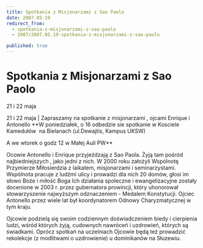 ```yaml
---
title: Spotkania z Misjonarzami z Sao Paolo
date: 2007-05-19
redirect_from: 
  - spotkania-z-misjonarzami-z-sao-paolo
  - 2007/2007.05.19-spotkania-z-misjonarzami-z-sao-paolo

published: true
---
```




# Spotkania z Misjonarzami z Sao Paolo

<time>21 i 22 maja</time>

21 i 22 maja | 
Zapraszamy na spotkanie z misjonarzami , ojcami Enrique i Antonello
**W poniedziałek, o 16 odbedzie sie spotkanie w Kosciele Kamedułów&nbsp; na Bielanach (ul.Dewajtis, Kampus UKSW)

A we wtorek o godz 12 w Małej Auli PW**

Ocowie Antonello i Enrique przyjeżdzają z Sao Paola. Żyją tam pośród najbiedniejszych , jako jedni z nich. W 2000 roku założyli Wspólnotę Przymierze Miłosierdzia z laikatem, misjonarzami i seminarzystami. Wspólnota pracuje z ludźmi ulicy i prowadzi dla nich 20 domów, głosi im słowo Boże i miłość Boga Ich działania spoleczne i ewangelizacyjne zostały docenione w 2003 r. przez gubernatora prowincji, który uhonorował stowarzyszenie najwyższym odznaczeniem - Medalem Konstytucji. Ojciec Antonello przez wiele lat był koordynatorem Odnowy Charyzmatycznej
w tym kraju.

Ojcowie podzielą się swoim codziennym doświadczeniem biedy i cierpienia ludzi, wśród których żyją, cudownych nawróceń i uzdrowień, których są świadkami.
Oprócz spotkań na uczelniach Ojcowie będą też prowadzić rekolekcje (z modlitwami o uzdrowienie) u dominikanów na Słuzewiu.


<!--CONTENT FROM OLD SERVER (jos before 2013): 21 i 22 maja | 
Zapraszamy na spotkanie z misjonarzami , ojcami Enrique i Antonello


**W poniedziałek, o 16 odbedzie sie spotkanie w Kosciele Kamedułów&nbsp; na Bielanach (ul.Dewajtis, Kampus UKSW)

A we wtorek o godz 12 w Małej Auli PW**

Ocowie Antonello i Enrique przyjeżdzają z Sao Paola. Żyją tam pośród najbiedniejszych , jako jedni z nich. W 2000 roku założyli Wspólnotę Przymierze Miłosierdzia z laikatem, misjonarzami i seminarzystami. Wspólnota pracuje z ludźmi ulicy i prowadzi dla nich 20 domów, głosi im słowo Boże i miłość Boga Ich działania spoleczne i ewangelizacyjne zostały docenione w 2003 r. przez gubernatora prowincji, który uhonorował stowarzyszenie najwyższym odznaczeniem - Medalem Konstytucji. Ojciec Antonello przez wiele lat był koordynatorem Odnowy Charyzmatycznej
w tym kraju.

Ojcowie podzielą się swoim codziennym doświadczeniem biedy i cierpienia ludzi, wśród których żyją, cudownych nawróceń i uzdrowień, których są świadkami.


Oprócz spotkań na uczelniach Ojcowie będą też prowadzić rekolekcje (z modlitwami o uzdrowienie) u dominikanów na Słuzewiu.

-->

<!--{{json:{"created_date":"2007-05-19 01:35:07","publish_down":"0000-00-00 00:00:00","id":"503"}}}-->